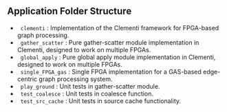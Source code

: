 ## Application Folder Structure

- ` clementi` : Implementation of the Clementi framework for FPGA-based graph processing.
- ` gather_scatter` : Pure gather-scatter module implementation in Clementi, designed to work on multiple FPGAs.
- ` global_apply` : Pure global apply module implementation in Clementi, designed to work on multiple FPGAs.
- ` single_FPGA_gas` : Single FPGA implementation for a GAS-based edge-centric graph processing system.
- ` play_ground` : Unit tests in gather-scatter module.
- ` test_coalesce` : Unit tests in coalesce function.
- ` test_src_cache` : Unit tests in source cache functionality.